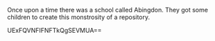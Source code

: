 Once upon a time there was a school called Abingdon. They got some children to create this monstrosity of a repository.

UExFQVNFIFNFTkQgSEVMUA==
